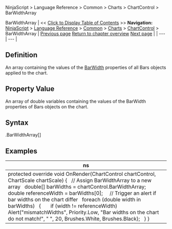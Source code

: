 ﻿
NinjaScript > Language Reference > Common > Charts > ChartControl > BarWidthArray

BarWidthArray
| << [Click to Display Table of Contents](barwidtharray.md) >> **Navigation:**     [NinjaScript](ninjascript-1.md) > [Language Reference](language_reference_wip-1.md) > [Common](common-1.md) > [Charts](chart-1.md) > [ChartControl](chartcontrol-1.md) > BarWidthArray | [Previous page](chartcontrol_barwidth-1.md) [Return to chapter overview](chartcontrol-1.md) [Next page](canvasleft-1.md) |
| --- | --- |
## Definition
An array containing the values of the [BarWidth](chartcontrol_barwidth-1.md) properties of all Bars objects applied to the chart.
## 
## Property Value
An array of double variables containing the values of the BarWidth properties of Bars objects on the chart.
## 
## Syntax
<ChartControl>.BarWidthArray[]
## 
## Examples
| ns |
| --- |
| protected override void OnRender(ChartControl chartControl, ChartScale chartScale) {    // Assign BarWidthArray to a new array    double[] barWidths = chartControl.BarWidthArray;      double referenceWidth = barWidths[0];      // Trigger an alert if bar widths on the chart differ    foreach (double width in barWidths)    {        if (width != referenceWidth)            Alert("mismatchWidths", Priority.Low, "Bar widths on the chart do not match!", " ", 20, Brushes.White, Brushes.Black);    } } |
